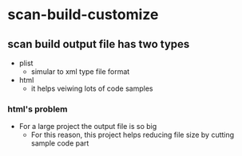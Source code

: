 # scan-build-customize
## scan build output file has two types
* plist
  * simular to xml type file format
* html
  * it helps veiwing lots of code samples
### html's problem
* For a large project the output file is so big
  * For this reason, this project helps reducing file size by cutting sample code part
